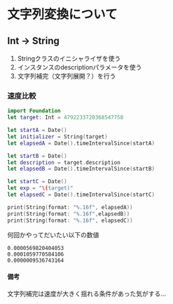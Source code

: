 # 文字列変換について
## Int -> String
1. Stringクラスのイニシャライザを使う
2. インスタンスのdescriptionパラメータを使う
3. 文字列補完（文字列展開？）を行う

### 速度比較

```swift
import Foundation
let target: Int = 4792233720368547758

let startA = Date()
let initializer = String(target)
let elapsedA = Date().timeIntervalSince(startA)

let startB = Date()
let description = target.description
let elapsedB = Date().timeIntervalSince(startB)

let startC = Date()
let exp = "\(target)"
let elapsedC = Date().timeIntervalSince(startC)

print(String(format: "%.16f", elapsedA))
print(String(format: "%.16f",elapsedB))
print(String(format: "%.16f", elapsedC))
```

何回かやってだいたい以下の数値
```
0.0000569820404053
0.0001059770584106
0.0000009536743164
```

#### 備考
文字列補完は速度が大きく揺れる条件があった気がする...
